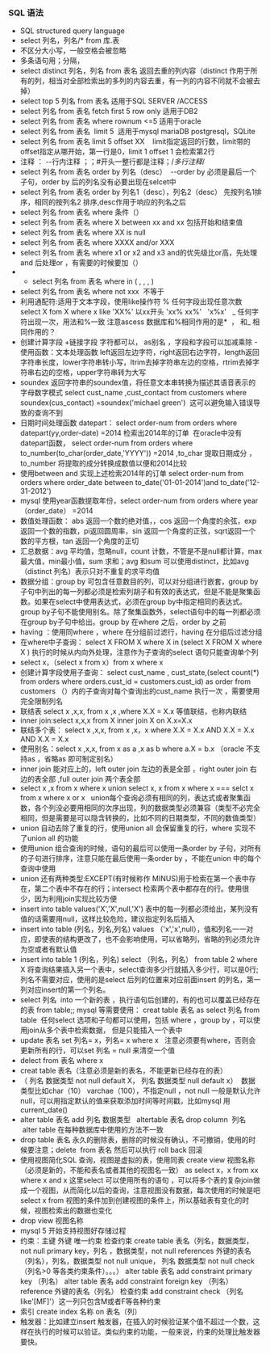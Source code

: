 ### SQL 语法
- SQL structured query language
- select 列名，列名/*  from 库.表
- 不区分大小写，一般空格会被忽略
- 多条语句用；分隔，
- select distinct 列名，列名 from 表名   返回去重的列内容（distinct 作用于所有的列，相当对全部检索出的多列的内容去重，有一列的内容不同就不会被去掉）
- select top 5 列名 from 表名 适用于SQL SERVER /ACCESS 
- select 列名 from 表名 fetch first 5 row only  适用于DB2
- select 列名 from 表名 where rownum <=5 适用于oracle
- select 列名 from 表名  limit 5  适用于mysql mariaDB postgresql，SQLite
-  select 列名 from 表名 limit 5 offset XX     limit指定返回的行数，limit带的offset指定从哪开始，第一行是0，limit 1 offset 1 会检索第2行
- 注释 ： --行内注释 ；；#开头一整行都是注释；/*多行注释*/
- select 列名 from 表名 order by 列名（desc）  --order by 必须是最后一个子句，order by 后的列名没有必要出现在selcet中
- select 列名 from 表名 order by 列名1（desc），列名2（desc） 先按列名1排序，相同的按列名2 排序,desc作用于响应的列名之后
- select 列名 from 表名 where 条件（）
- select 列名 from 表名 where X between xx  and xx 包括开始和结束值
- select 列名 from 表名 where XX is null
- select 列名 from 表名 where XXXX and/or XXX
- select 列名 from 表名 where  x1 or x2 and x3 and的优先级比or高，先处理and 后处理or ，有需要的时候要加（）
- - select 列名 from 表名 where in ( , ,  , )
- select 列名 from 表名 where not xxx  不等于
- 利用通配符:适用于文本字段，使用like操作符
% 任何字段出现任意次数 select X fom X where x like 'XX%' 以xx开头  'xx% xx%'   'x%x'  
_ 任何字符出现一次，用法和%一致
注意ascess 数据库和%相同作用的是*  ， 和_ 相同作用的？
- 创建计算字段 +链接字段 字符都可以， as别名 ，字段和字段可以加减乘除
-使用函数：文本处理函数 left返回左边字符，right返回右边字符，length返回字符串长度，lower字符串转小写，ltrim去掉字符串左边的空格，rtrim去掉字符串右边的空格，upper字符串转为大写
- soundex 返回字符串的soundex值，将任意文本串转换为描述其语音表示的字母数字模式
select cust_name ,cust_contact from customers where soundex(cus_contact) =soundex('michael green')  这可以避免输入错误导致的查询不到
- 日期时间处理函数 datepart： select order-num from orders where datepart(yy,order-date) =2014 检索出2014年的订单  在oracle中没有datepart函数，
select order-num from orders where to_number(to_char(order_date,'YYYY')) =2014  ,to_char 提取日期成分 ，to_number 将提取的成分转换成数值以便和2014比较
- 使用between and 实现上述检索2014年的订单 select order-num from orders where order_date between to_date('01-01-2014')and to_date('12-31-2012')
- mysql 使用year函数提取年份，select order-num from orders where year（order_date） =2014
- 数值处理函数： abs 返回一个数的绝对值，，cos 返回一个角度的余弦，exp返回一个数的指数，pi返回圆周率，sin 返回一个角度的正弦，sqrt返回一个数的平方根，tan 返回一个角度的正切
- 汇总数据：avg 平均值，忽略null，count 计数，不管是不是null都计算，max最大值，min最小值，sum 求和；avg 和sum 可以使用distinct，比如avg（distinct 列名）表示只对不重复的求平均值
- 数据分组：group by 可包含任意数目的列，可以对分组进行嵌套，group by子句中列出的每一列都必须是检索列胡子和有效的表达式，但是不能是聚集函数。如果在select中使用表达式，必须在group by中指定相同的表达式。group by子句不能使用别名。除了聚集函数外，select语句中的每一列都必须在group by子句中给出。group by 在where 之后，order by 之前
- having ：使用同where ，where 在分组前过滤行，having 在分组后过滤分组
- 在where中子查询： select X FROM X where  X in (select X FROM X where  X ) 执行的时候从内向外处理，注意作为子查询的select 语句只能查询单个列
- select x，（select x from x）from x where x 
- 创建计算字段使用子查询： select cust_name , cust_state,(select count(*) from orders where orders.cust_id = customers.cust_id) as order from customers  （）内的子查询对每个查询出的cust_name 执行一次 ，需要使用完全限制列名
- 联结表 select x ,x,x, from x ,x ,where X.X = X.x 等值联结，也称内联结
- inner join:select x,x,x from X inner join X on X.x=X.x
- 联结多个表：  select x ,x,x, from x ,x，x where X.X = X.x AND  X.X = X.x AND  X.X = X.x
- 使用别名：select x ,x,x, from x as a ,x as b where a.X = b.x 
（oracle 不支持as ，省略as 即可制定别名）
- inner join 能对应上的，left outer join 左边的表是全部 ，right outer join 右边的表全部 ,full outer join 两个表全部
- select x ,x from x  where x union select x, x from x where x === selct x from x where x or x   union每个查询必须有相同的列，表达式或者聚集函数，各个列没必要用相同的次序出现，列的数据类型必须兼容（类型不必完全相同，但是需要是可以隐含转换的，比如不同的日期类型，不同的数值类型）
- union 自动去除了重复的行，使用union all 会保留重复的行，where 实现不了union all 的功能
- 使用union 组合查询的时候，语句的最后可以使用一条order by 子句，对所有的子句进行排序，注意只能在最后使用一条order by ，不能在union 中的每个查询中使用
- union 还有两种类型:EXCEPT(有时候称作 MINUS)用于检索在第一个表中存在，第二个表中不存在的行；intersect 检索两个表中都存在的行。使用很少，因为利用join实现比较方便
- insert into table values('X','X',null,'X') 表中的每一列都必须给出，某列没有值的话需要用null，这样比较危险，建议指定列名后插入
- insert into table (列名，列名,列名) values （'x','x',null），值和列名一一对应，即使表的结构更改了，也不会影响使用，可以省略列，省略的列必须允许为空或者有默认值
- insert into table 1 (列名，列名) select （列名，列名） from table 2 where X 将查询结果插入另一个表中，select查询多少行就插入多少行，可以是0行;列名不需要对应，使用的是select 后列的位置来对应前面insert 的列名，第一列对应insert的第一个列名。
- select 列名  into 一个新的表 ，执行语句后创建的，有的也可以覆盖已经存在的表 from table;; mysql 等需要使用： creat table 表名 as select 列名 from table  任何select 选项和子句都可以使用，包括 where ，group by ，可以使用join从多个表中检索数据， 但是只能插入一个表中
- update 表名 set 列名= x，列名= x where x   注意必须要有where，否则会更新所有的行，可以set 列名 = null 来清空一个值
- delect from 表名 where x
- creat table 表名（注意必须是新的表名，不能更新已经存在的表）
- （ 列名 数据类型 not null default X， 列名 数据类型 null default x）  数据类型比如char（10） varchae（100），不指定null ，not null 一般是默认允许null，可以用指定默认的值来获取添加时间等时间戳，比如mysql 用 current_date()
- alter table 表名 add 列名 数据类型   altertable 表名 drop column  列名  alter table 在每种数据库中使用的方法不一致
- drop table 表名 永久的删除表，删除的时候没有确认，不可撤销，使用的时候要注意；delete  from 表名 然后可以执行 roll back 回滚
- 使用视图简化SQL 查询，视图是虚拟的表，使用同表 create view 视图名称（必须是新的，不能和表名或者其他的视图名一致） as select x，x from xx where x and x 这里select 可以使用所有的语句 ，可以将多个表的复杂join做成一个视图，从而简化以后的查询，注意视图没有数据，每次使用的时候是吧select x from 视图的条件加到创建视图的条件上，所以基础表有变化的时候，视图检索出的数据也变化
- drop view 视图名称
- mysql 5 开始支持视图好存储过程
- 约束：主键 外键 唯一约束 检查约束 create table 表名（列名，数据类型，not null primary key，列名 ，数据类型，not null references 外键的表名（列名），列名，数据类型 not null unique， 列名 数据类型  not null check （列名>0 等各类约束条件）。。。）
alter table 表名 add constraint primary key （列名）
alter table 表名 add constraint foreign key （列名） reference 外键的表名（列名）
检查约束 add constraint check （列名 like'[MF]'）这一列只包含M或者F等各种约束
- 索引 create index 名称 on 表名（列）
- 触发器：比如建立insert 触发器，在插入的时候验证某个值不超过一个数，这样在执行的时候可以验证。类似约束的功能，一般来说，约束的处理比触发器要快。


  


 




